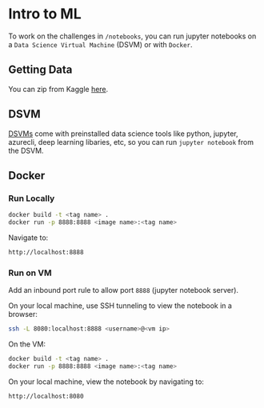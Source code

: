 # Intro to ML

To work on the challenges in `/notebooks`, you can run jupyter notebooks on a
 `Data Science Virtual Machine` (DSVM) or with `Docker`.

## Getting Data

You can zip from Kaggle
[here](https://www.kaggle.com/asdasdasasdas/garbage-classification/version/2#Garbage%20classification.zip).

## DSVM

[DSVMs](https://docs.microsoft.com/en-us/azure/machine-learning/data-science-virtual-machine/overview)
 come with preinstalled data science tools like python, jupyter, azurecli,
  deep learning libaries, etc, so you can run `jupyter notebook` from the DSVM.

## Docker

### Run Locally

```sh
docker build -t <tag name> .
docker run -p 8888:8888 <image name>:<tag name>
```

Navigate to:

```sh
http://localhost:8888
```

### Run on VM

Add an inbound port rule to allow port `8888` (jupyter notebook server).

On your local machine, use SSH tunneling to view the notebook in a browser:

```sh
ssh -L 8080:localhost:8888 <username>@<vm ip>
```

On the VM:

```sh
docker build -t <tag name> .
docker run -p 8888:8888 <image name>:<tag name>
```

On your local machine, view the notebook by navigating to:

```sh
http://localhost:8080
```